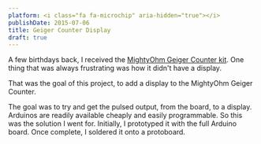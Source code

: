 ```yaml
---
platform: <i class="fa fa-microchip" aria-hidden="true"></i>
publishDate: 2015-07-06
title: Geiger Counter Display
draft: true
---
```


A few birthdays back, I received the [MightyOhm Geiger Counter kit](http://mightyohm.com/blog/products/geiger-counter/). One thing that was always frustrating was how it didn't have a display.

That was the goal of this project, to add a display to the MightyOhm Geiger
Counter.

The goal was to try and get the pulsed output, from the board, to a display.
Arduinos are readily available cheaply and easily programmable. So this was the
solution I went for. Initially, I prototyped it with the full Arduino board.
Once complete, I soldered it onto a protoboard.
